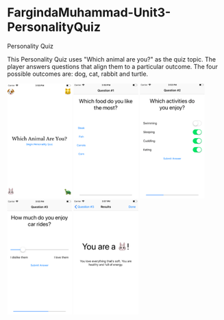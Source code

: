 # FargindaMuhammad-Unit3-PersonalityQuiz
Personality Quiz

This Personality Quiz uses "Which animal are you?" as the quiz topic. The player answers questions that align them to a particular outcome. The four possible outcomes are: dog, cat, rabbit and turtle.

<img src="https://github.com/Farginda/FargindaMuhammad-Unit3-PersonalityQuiz/blob/master/doc/Schermafbeelding%202018-12-16%20om%2015.53.02.png" width="30%" height="30%"/>
<img src="https://github.com/Farginda/FargindaMuhammad-Unit3-PersonalityQuiz/blob/master/doc/Schermafbeelding%202018-12-16%20om%2015.53.13.png" width="30%" height="30%"/>
<img src="https://github.com/Farginda/FargindaMuhammad-Unit3-PersonalityQuiz/blob/master/doc/Schermafbeelding%202018-12-16%20om%2015.53.37.png" width="30%" height="30%"/>
<img src="https://github.com/Farginda/FargindaMuhammad-Unit3-PersonalityQuiz/blob/master/doc/Schermafbeelding%202018-12-16%20om%2015.53.51.png" width="30%" height="30%"/>
<img src="https://github.com/Farginda/FargindaMuhammad-Unit3-PersonalityQuiz/blob/master/doc/Schermafbeelding%202018-12-16%20om%2015.57.04.png" width="30%" height="30%"/>

